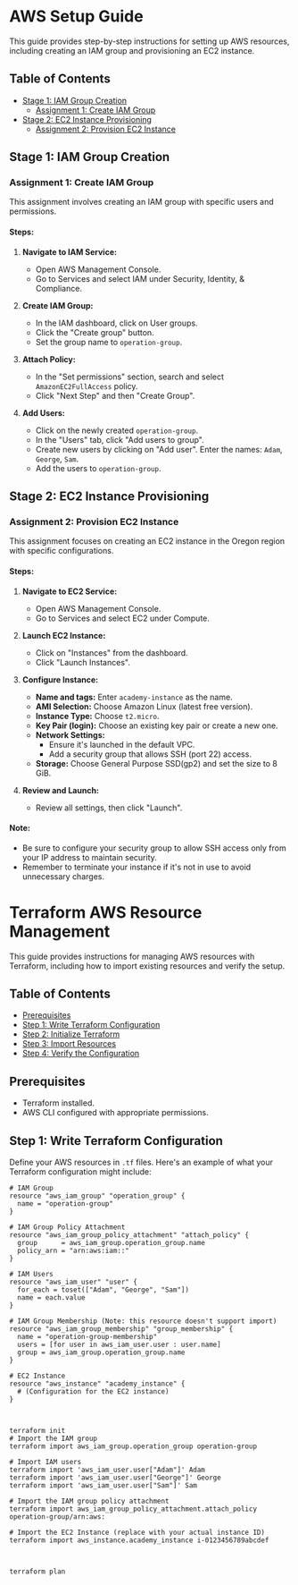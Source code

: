# AWS Setup Guide

This guide provides step-by-step instructions for setting up AWS resources, including creating an IAM group and provisioning an EC2 instance.

## Table of Contents

- [Stage 1: IAM Group Creation](#stage-1-iam-group-creation)
  - [Assignment 1: Create IAM Group](#assignment-1-create-iam-group)
- [Stage 2: EC2 Instance Provisioning](#stage-2-ec2-instance-provisioning)
  - [Assignment 2: Provision EC2 Instance](#assignment-2-provision-ec2-instance)

## Stage 1: IAM Group Creation

### Assignment 1: Create IAM Group

This assignment involves creating an IAM group with specific users and permissions.

#### Steps:
1. **Navigate to IAM Service:**
   - Open AWS Management Console.
   - Go to Services and select IAM under Security, Identity, & Compliance.

2. **Create IAM Group:**
   - In the IAM dashboard, click on User groups.
   - Click the "Create group" button.
   - Set the group name to `operation-group`.

3. **Attach Policy:**
   - In the "Set permissions" section, search and select `AmazonEC2FullAccess` policy.
   - Click "Next Step" and then "Create Group".

4. **Add Users:**
   - Click on the newly created `operation-group`.
   - In the "Users" tab, click "Add users to group".
   - Create new users by clicking on "Add user". Enter the names: `Adam`, `George`, `Sam`.
   - Add the users to `operation-group`.

## Stage 2: EC2 Instance Provisioning

### Assignment 2: Provision EC2 Instance

This assignment focuses on creating an EC2 instance in the Oregon region with specific configurations.

#### Steps:
1. **Navigate to EC2 Service:**
   - Open AWS Management Console.
   - Go to Services and select EC2 under Compute.

2. **Launch EC2 Instance:**
   - Click on "Instances" from the dashboard.
   - Click "Launch Instances".

3. **Configure Instance:**
   - **Name and tags:** Enter `academy-instance` as the name.
   - **AMI Selection:** Choose Amazon Linux (latest free version).
   - **Instance Type:** Choose `t2.micro`.
   - **Key Pair (login):** Choose an existing key pair or create a new one.
   - **Network Settings:**
     - Ensure it's launched in the default VPC.
     - Add a security group that allows SSH (port 22) access.
   - **Storage:** Choose General Purpose SSD(gp2) and set the size to 8 GiB.

4. **Review and Launch:**
   - Review all settings, then click "Launch".

#### Note:
- Be sure to configure your security group to allow SSH access only from your IP address to maintain security.
- Remember to terminate your instance if it's not in use to avoid unnecessary charges.




# Terraform AWS Resource Management

This guide provides instructions for managing AWS resources with Terraform, including how to import existing resources and verify the setup.

## Table of Contents

- [Prerequisites](#prerequisites)
- [Step 1: Write Terraform Configuration](#step-1-write-terraform-configuration)
- [Step 2: Initialize Terraform](#step-2-initialize-terraform)
- [Step 3: Import Resources](#step-3-import-resources)
- [Step 4: Verify the Configuration](#step-4-verify-the-configuration)

## Prerequisites

- Terraform installed.
- AWS CLI configured with appropriate permissions.

## Step 1: Write Terraform Configuration

Define your AWS resources in `.tf` files. Here's an example of what your Terraform configuration might include:

```hcl
# IAM Group
resource "aws_iam_group" "operation_group" {
  name = "operation-group"
}

# IAM Group Policy Attachment
resource "aws_iam_group_policy_attachment" "attach_policy" {
  group      = aws_iam_group.operation_group.name
  policy_arn = "arn:aws:iam::"
}

# IAM Users
resource "aws_iam_user" "user" {
  for_each = toset(["Adam", "George", "Sam"])
  name = each.value
}

# IAM Group Membership (Note: this resource doesn't support import)
resource "aws_iam_group_membership" "group_membership" {
  name = "operation-group-membership"
  users = [for user in aws_iam_user.user : user.name]
  group = aws_iam_group.operation_group.name
}

# EC2 Instance
resource "aws_instance" "academy_instance" {
  # (Configuration for the EC2 instance)
}



terraform init
# Import the IAM group
terraform import aws_iam_group.operation_group operation-group

# Import IAM users
terraform import 'aws_iam_user.user["Adam"]' Adam
terraform import 'aws_iam_user.user["George"]' George
terraform import 'aws_iam_user.user["Sam"]' Sam

# Import the IAM group policy attachment
terraform import aws_iam_group_policy_attachment.attach_policy operation-group/arn:aws:

# Import the EC2 Instance (replace with your actual instance ID)
terraform import aws_instance.academy_instance i-0123456789abcdef



terraform plan

